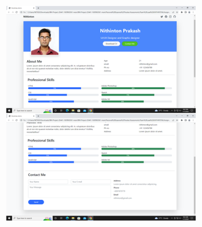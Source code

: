 ![](https://github.com/IBM-EPBL/IBM-Project-25441-1659963561/blob/main/Personal%20Expense%20Tracker/Assessments/Team%20Lead%20(NITHINTON)/Assignment%201/Output%20Screenshot/1.PNG)
![](https://github.com/IBM-EPBL/IBM-Project-25441-1659963561/blob/main/Personal%20Expense%20Tracker/Assessments/Team%20Lead%20(NITHINTON)/Assignment%201/Output%20Screenshot/2.PNG)
